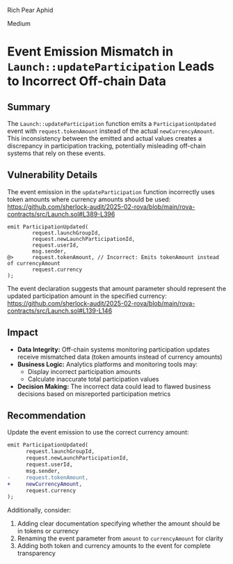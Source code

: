 Rich Pear Aphid

Medium

# Event Emission Mismatch in `Launch::updateParticipation`  Leads to Incorrect Off-chain Data

## Summary

The `Launch::updateParticipation` function emits a `ParticipationUpdated` event with `request.tokenAmount` instead of the actual `newCurrencyAmount`. This inconsistency between the emitted and actual values creates a discrepancy in participation tracking, potentially misleading off-chain systems that rely on these events.

## Vulnerability Details

The event emission in the `updateParticipation` function incorrectly uses token amounts where currency amounts should be used:
https://github.com/sherlock-audit/2025-02-rova/blob/main/rova-contracts/src/Launch.sol#L389-L396

```solidity
emit ParticipationUpdated(  
        request.launchGroupId,  
        request.newLaunchParticipationId,  
        request.userId,  
        msg.sender,  
@>      request.tokenAmount, // Incorrect: Emits tokenAmount instead of currencyAmount  
        request.currency  
);  
```

The event declaration suggests that amount parameter should represent the updated participation amount in the specified currency:
https://github.com/sherlock-audit/2025-02-rova/blob/main/rova-contracts/src/Launch.sol#L139-L146

## Impact

- **Data Integrity:** Off-chain systems monitoring participation updates receive mismatched data (token amounts instead of currency amounts)
- **Business Logic:** Analytics platforms and monitoring tools may:
  - Display incorrect participation amounts
  - Calculate inaccurate total participation values
- **Decision Making:** The incorrect data could lead to flawed business decisions based on misreported participation metrics

## Recommendation
Update the event emission to use the correct currency amount:

```diff
emit ParticipationUpdated(  
      request.launchGroupId,  
      request.newLaunchParticipationId,  
      request.userId,  
      msg.sender,  
-     request.tokenAmount,
+     newCurrencyAmount, 
      request.currency  
); 
```

Additionally, consider:
1. Adding clear documentation specifying whether the amount should be in tokens or currency
2. Renaming the event parameter from `amount` to `currencyAmount` for clarity
3. Adding both token and currency amounts to the event for complete transparency